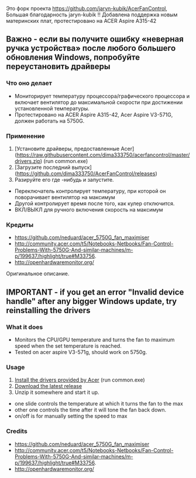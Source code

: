 Это форк проекта https://github.com/jaryn-kubik/AcerFanControl, Большая благодарность jaryn-kubik !!
Добавлена поддержка новым материнских плат, протестировано на ACER Aspire A315-42

## Важно - если вы получите ошибку «неверная ручка устройства» после любого большего обновления Windows, попробуйте переустановить драйверы

### Что оно делает
- Мониторирует температуру процессора/графического процессора и включает вентилятор до максимальной скорости при достижении установленной температуры.
- Протестировано на ACER Aspire A315-42, Acer Aspire V3-571G, должен работать на 5750G.

### Применение
1. [Установите драйверы, предоставленные Acer] (https://raw.githubusercontent.com/dima333750/acerfancontrol/master/drivers.zip) (run common.exe)
2. [Загрузите последний выпуск] (https://github.com/dima333750/AcerFanControl/releases)
3. Разируйте его где -нибудь и запустите.
- Переключатель контролирует температуру, при которой он поворачивает вентилятор на максимум
- Другой контролирует время после того, как кулер отключится.
- ВКЛ/ВЫКЛ для ручного включения скорость на максимум

### Кредиты
- https://github.com/neduard/acer_5750G_fan_maximiser
- http://community.acer.com/t5/Notebooks-Netbooks/Fan-Control-Problems-With-5750G-And-similar-machines/m-p/199637/highlight/true#M33756.
- http://openhardwaremonitor.org/

Оригинальное описание.

## IMPORTANT - if you get an error "Invalid device handle" after any bigger Windows update, try reinstalling the drivers

### What it does
- Monitors the CPU/GPU temperature and turns the fan to maximum speed when the set temperature is reached.
- Tested on acer aspire V3-571g, should work on 5750g.

### Usage
1. [Install the drivers provided by Acer](https://raw.githubusercontent.com/jaryn-kubik/AcerFanControl/master/drivers.zip) (run common.exe)
2. [Download the latest release](https://github.com/jaryn-kubik/AcerFanControl/releases/latest)
3. Unzip it somewhere and start it up.
- one slide controls the temperature at which it turns the fan to the max
- other one controls the time after it will tone the fan back down.
- on/off is for manually setting the speed to max

### Credits
- https://github.com/neduard/acer_5750G_fan_maximiser
- http://community.acer.com/t5/Notebooks-Netbooks/Fan-Control-Problems-With-5750G-And-similar-machines/m-p/199637/highlight/true#M33756.
- http://openhardwaremonitor.org/
